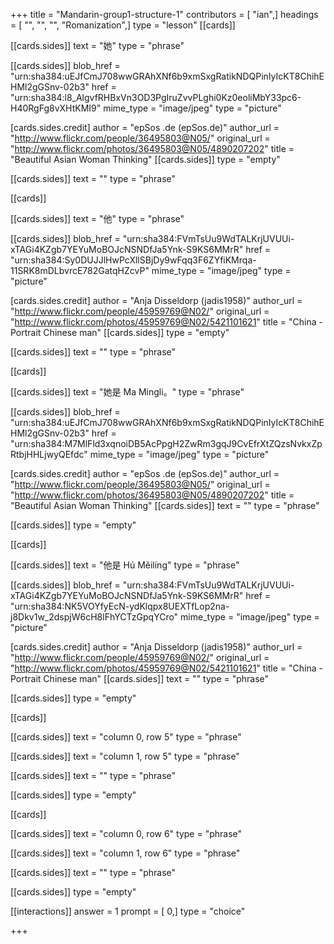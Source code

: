 +++
title = "Mandarin-group1-structure-1"
contributors = [ "ian",]
headings = [ "", "", "", "Romanization",]
type = "lesson"
[[cards]]

[[cards.sides]]
text = "她"
type = "phrase"

[[cards.sides]]
blob_href = "urn:sha384:uEJfCmJ708wwGRAhXNf6b9xmSxgRatikNDQPinIyIcKT8ChihEHMl2gGSnv-02b3"
href = "urn:sha384:l8_AlgvfRHBxVn3OD3PgIruZvvPLghi0Kz0eoliMbY33pc6-H40RgFg8vXHtKMI9"
mime_type = "image/jpeg"
type = "picture"

[cards.sides.credit]
author = "epSos .de (epSos.de)"
author_url = "http://www.flickr.com/people/36495803@N05/"
original_url = "http://www.flickr.com/photos/36495803@N05/4890207202"
title = "Beautiful Asian Woman Thinking"
[[cards.sides]]
type = "empty"

[[cards.sides]]
text = ""
type = "phrase"

[[cards]]

[[cards.sides]]
text = "他"
type = "phrase"

[[cards.sides]]
blob_href = "urn:sha384:FVmTsUu9WdTALKrjUVUUi-xTAGi4KZgb7YEYuMoBOJcNSNDfJa5Ynk-S9KS6MMrR"
href = "urn:sha384:Sy0DUJJlHwPcXllSBjDy9wFqq3F6ZYfiKMrqa-11SRK8mDLbvrcE782GatqHZcvP"
mime_type = "image/jpeg"
type = "picture"

[cards.sides.credit]
author = "Anja Disseldorp (jadis1958)"
author_url = "http://www.flickr.com/people/45959769@N02/"
original_url = "http://www.flickr.com/photos/45959769@N02/5421101621"
title = "China - Portrait Chinese man"
[[cards.sides]]
type = "empty"

[[cards.sides]]
text = ""
type = "phrase"

[[cards]]

[[cards.sides]]
text = "她是 Ma Mingli。"
type = "phrase"

[[cards.sides]]
blob_href = "urn:sha384:uEJfCmJ708wwGRAhXNf6b9xmSxgRatikNDQPinIyIcKT8ChihEHMl2gGSnv-02b3"
href = "urn:sha384:M7MlFld3xqnoiDB5AcPpgH2ZwRm3gqJ9CvEfrXtZQzsNvkxZpRtbjHHLjwyQEfdc"
mime_type = "image/jpeg"
type = "picture"

[cards.sides.credit]
author = "epSos .de (epSos.de)"
author_url = "http://www.flickr.com/people/36495803@N05/"
original_url = "http://www.flickr.com/photos/36495803@N05/4890207202"
title = "Beautiful Asian Woman Thinking"
[[cards.sides]]
text = ""
type = "phrase"

[[cards.sides]]
type = "empty"

[[cards]]

[[cards.sides]]
text = "他是 Hú Měilíng"
type = "phrase"

[[cards.sides]]
blob_href = "urn:sha384:FVmTsUu9WdTALKrjUVUUi-xTAGi4KZgb7YEYuMoBOJcNSNDfJa5Ynk-S9KS6MMrR"
href = "urn:sha384:NK5VOYfyEcN-ydKlqpx8UEXTfLop2na-j8Dkv1w_2dspjW6cH8lFhYCTzGpqYCro"
mime_type = "image/jpeg"
type = "picture"

[cards.sides.credit]
author = "Anja Disseldorp (jadis1958)"
author_url = "http://www.flickr.com/people/45959769@N02/"
original_url = "http://www.flickr.com/photos/45959769@N02/5421101621"
title = "China - Portrait Chinese man"
[[cards.sides]]
text = ""
type = "phrase"

[[cards.sides]]
type = "empty"

[[cards]]

[[cards.sides]]
text = "column 0, row 5"
type = "phrase"

[[cards.sides]]
text = "column 1, row 5"
type = "phrase"

[[cards.sides]]
text = ""
type = "phrase"

[[cards.sides]]
type = "empty"

[[cards]]

[[cards.sides]]
text = "column 0, row 6"
type = "phrase"

[[cards.sides]]
text = "column 1, row 6"
type = "phrase"

[[cards.sides]]
text = ""
type = "phrase"

[[cards.sides]]
type = "empty"

[[interactions]]
answer = 1
prompt = [ 0,]
type = "choice"

+++
